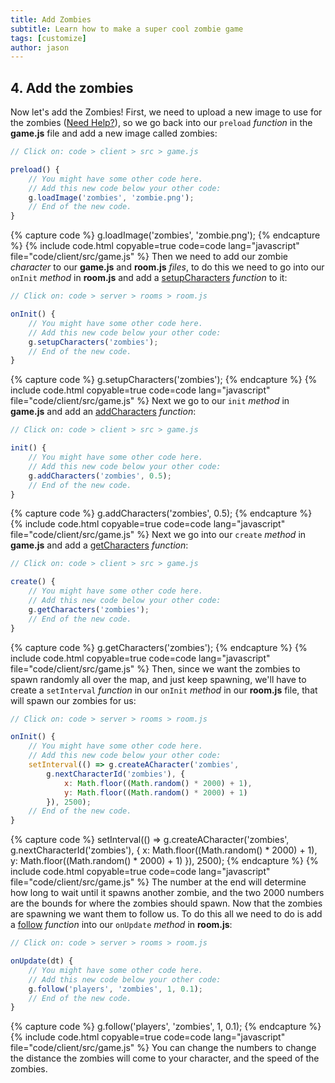 ```yaml
---
title: Add Zombies
subtitle: Learn how to make a super cool zombie game
tags: [customize]
author: jason
---
```


## 4.  Add the zombies
Now let's add the Zombies! First, we need to upload a new image to use for the zombies ([Need Help?](/tutorials/images/)), so we go back into our `preload` _function_ in the **game.js** file and add a new image called zombies:
```javascript
// Click on: code > client > src > game.js

preload() {
	// You might have some other code here.
	// Add this new code below your other code:
	g.loadImage('zombies', 'zombie.png');
	// End of the new code.
}
```
{% capture code %}
	g.loadImage('zombies', 'zombie.png');
{% endcapture %}
{% include code.html copyable=true code=code lang="javascript" file="code/client/src/game.js" %}
Then we need to add our zombie _character_ to our **game.js** and **room.js** _files_, to do this we need to go into our `onInit` _method_ in **room.js** and add a [setupCharacters](/docs/setupCharacters/) _function_ to it:
```javascript
// Click on: code > server > rooms > room.js

onInit() {
	// You might have some other code here.
	// Add this new code below your other code:
	g.setupCharacters('zombies');
	// End of the new code.
}
```
{% capture code %}
	g.setupCharacters('zombies');
{% endcapture %}
{% include code.html copyable=true code=code lang="javascript" file="code/client/src/game.js" %}
Next we go to our `init` _method_ in **game.js** and add an [addCharacters](/docs/addCharacters/) _function_:
```javascript
// Click on: code > client > src > game.js

init() {
	// You might have some other code here.
	// Add this new code below your other code:
	g.addCharacters('zombies', 0.5);
	// End of the new code.
}
```
{% capture code %}
	g.addCharacters('zombies', 0.5);
{% endcapture %}
{% include code.html copyable=true code=code lang="javascript" file="code/client/src/game.js" %}
Next we go into our `create` _method_ in **game.js** and add a [getCharacters](/docs/getCharacters/) _function_:
```javascript
// Click on: code > client > src > game.js

create() {
	// You might have some other code here.
	// Add this new code below your other code:
	g.getCharacters('zombies');
	// End of the new code.
}
```
{% capture code %}
	g.getCharacters('zombies');
{% endcapture %}
{% include code.html copyable=true code=code lang="javascript" file="code/client/src/game.js" %}
Then, since we want the zombies to spawn randomly all over the map, and just keep spawning, we'll have to create a `setInterval` _function_ in our `onInit` _method_ in our **room.js** file, that will spawn our zombies for us:
```javascript
// Click on: code > server > rooms > room.js

onInit() {
	// You might have some other code here.
	// Add this new code below your other code:
	setInterval(() => g.createACharacter('zombies',
		g.nextCharacterId('zombies'), {
			x: Math.floor((Math.random() * 2000) + 1),
			y: Math.floor((Math.random() * 2000) + 1)
		}), 2500);
	// End of the new code.
}
```
{% capture code %}
	setInterval(() => g.createACharacter('zombies',
		g.nextCharacterId('zombies'), {
			x: Math.floor((Math.random() * 2000) + 1),
			y: Math.floor((Math.random() * 2000) + 1)
		}), 2500);
{% endcapture %}
{% include code.html copyable=true code=code lang="javascript" file="code/client/src/game.js" %}
The number at the end will determine how long to wait until it spawns another zombie, and the two 2000 numbers are the bounds for where the zombies should spawn. Now that the zombies are spawning we want them to follow us. To do this all we need to do is add a [follow](/docs/follow/) _function_ into our `onUpdate` _method_ in **room.js**:
```javascript
// Click on: code > server > rooms > room.js

onUpdate(dt) {
	// You might have some other code here.
	// Add this new code below your other code:
	g.follow('players', 'zombies', 1, 0.1);
	// End of the new code.
}
```
{% capture code %}
	g.follow('players', 'zombies', 1, 0.1);
{% endcapture %}
{% include code.html copyable=true code=code lang="javascript" file="code/client/src/game.js" %}
You can change the numbers to change the distance the zombies will come to your character, and the speed of the zombies.
